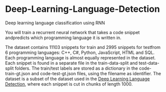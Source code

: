 # Deep-Learning-Language-Detection
Deep learning language classification using RNN

You will train a recurrent neural network that takes a code snippet andpredicts which programming language it is written in.

The dataset contains 11103 snippets for train and 2995 snippets for testfrom 6 programming languages: C++, C#, Python, JavaScript, HTML and SQL.
Each programming language is almost equally represented in the dataset.
Each snippet is found in a separate file in the train-data-split and test-data-split folders.
The train/test labels are stored as a dictionary in the code-train-gt.json and code-test-gt.json files, using the filename as identifier.
The dataset is a subset of the dataset used in the [Deep Learning Language Detection](https://github.com/aliostad/deep-learning-lang-detection), where each snippet is cut in chunks of length 1000.
